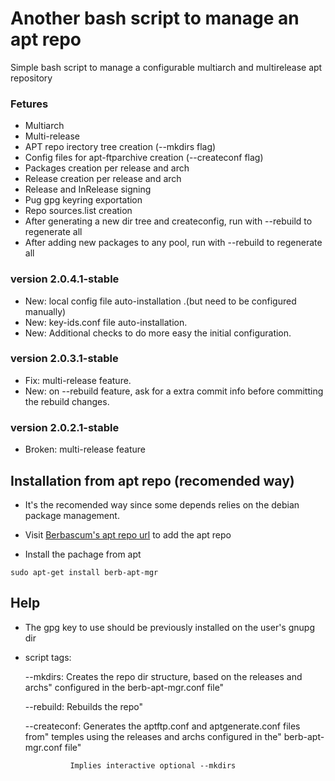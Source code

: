# Another bash script to manage an apt repo
Simple bash script to manage a configurable multiarch and multirelease apt repository

### Fetures
- Multiarch
- Multi-release
- APT repo irectory tree creation (--mkdirs flag)
- Config files for apt-ftparchive creation (--createconf flag)
- Packages creation per release and arch
- Release creation per release and arch
- Release and InRelease signing
- Pug gpg keyring exportation
- Repo sources.list creation
- After generating a new dir tree and createconfig,  run with --rebuild to regenerate all
- After adding new packages to any pool, run with --rebuild to regenerate all

### version 2.0.4.1-stable
- New: local config file auto-installation .(but need to be configured manually)
- New: key-ids.conf file auto-installation.
- New: Additional checks to do more easy the initial configuration.

### version 2.0.3.1-stable
- Fix: multi-release feature.
- New: on --rebuild feature, ask for a extra commit info before committing the rebuild changes.

### version 2.0.2.1-stable
- Broken: multi-release feature

## Installation from apt repo (recomended way)
* It's the recomended way since some depends relies on the debian package management.

* Visit [Berbascum's apt repo url](https://github.com/berbascum/berb-apt-git-repo) to add the apt repo

* Install the pachage from apt
```
sudo apt-get install berb-apt-mgr
```

## Help
* The gpg key to use should be previously installed on the user's gnupg dir

* script tags:

  --mkdirs:     Creates the repo dir structure, based on the releases and archs"
                configured in the berb-apt-mgr.conf file"

  --rebuild:    Rebuilds the repo"

  --createconf: Generates the aptftp.conf and aptgenerate.conf files from"
                temples using the releases and archs configured in the"
                berb-apt-mgr.conf file"

                Implies interactive optional --mkdirs
                
